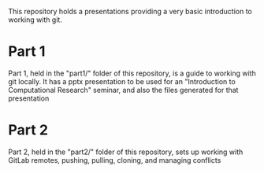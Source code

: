 This repository holds a presentations providing a very basic introduction to working with git.

# Part 1

Part 1, held in the "part1/" folder of this repository, is a guide to working with git locally.
It has a pptx presentation to be used for an "Introduction to Computational Research" seminar,
and also the files generated for that presentation

# Part 2

Part 2, held in the "part2/" folder of this repository, sets up working with GitLab remotes, pushing, pulling, cloning, and managing conflicts

